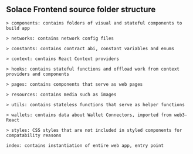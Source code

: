 ## Solace Frontend source folder structure

    > components: contains folders of visual and stateful components to build app

    > networks: contains network config files

    > constants: contains contract abi, constant variables and enums

    > context: contains React Context providers

    > hooks: contains stateful functions and offload work from context providers and components

    > pages: contains components that serve as web pages

    > resources: contains media such as images

    > utils: contains stateless functions that serve as helper functions

    > wallets: contains data about Wallet Connectors, imported from web3-React

    > styles: CSS styles that are not included in styled components for compatability reasons

    index: contains instantiation of entire web app, entry point
